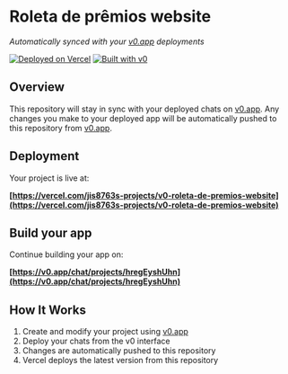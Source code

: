 # Roleta de prêmios website

*Automatically synced with your [v0.app](https://v0.app) deployments*

[![Deployed on Vercel](https://img.shields.io/badge/Deployed%20on-Vercel-black?style=for-the-badge&logo=vercel)](https://vercel.com/jis8763s-projects/v0-roleta-de-premios-website)
[![Built with v0](https://img.shields.io/badge/Built%20with-v0.app-black?style=for-the-badge)](https://v0.app/chat/projects/hregEyshUhn)

## Overview

This repository will stay in sync with your deployed chats on [v0.app](https://v0.app).
Any changes you make to your deployed app will be automatically pushed to this repository from [v0.app](https://v0.app).

## Deployment

Your project is live at:

**[https://vercel.com/jis8763s-projects/v0-roleta-de-premios-website](https://vercel.com/jis8763s-projects/v0-roleta-de-premios-website)**

## Build your app

Continue building your app on:

**[https://v0.app/chat/projects/hregEyshUhn](https://v0.app/chat/projects/hregEyshUhn)**

## How It Works

1. Create and modify your project using [v0.app](https://v0.app)
2. Deploy your chats from the v0 interface
3. Changes are automatically pushed to this repository
4. Vercel deploys the latest version from this repository